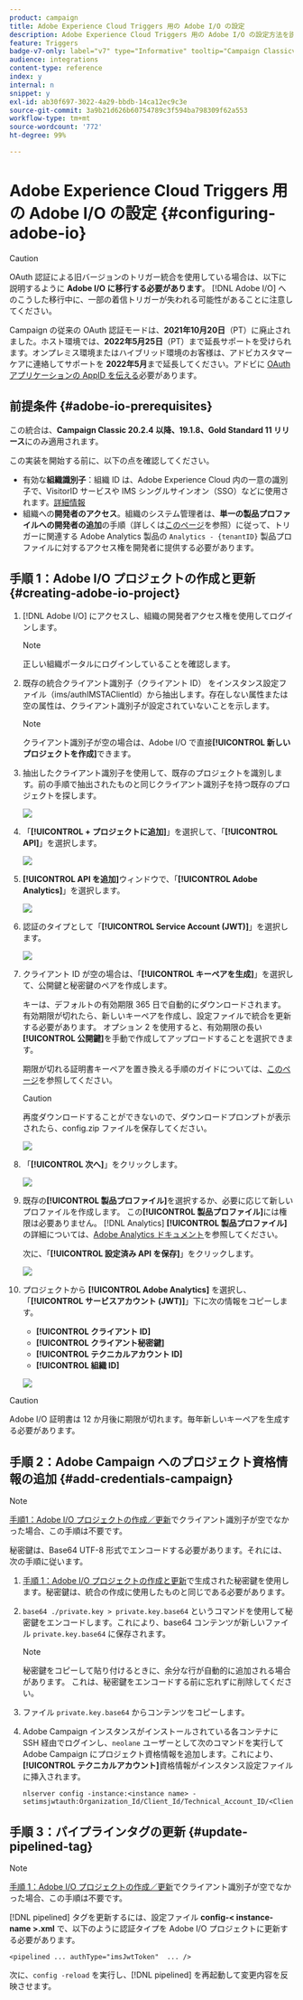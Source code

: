 ```yaml
---
product: campaign
title: Adobe Experience Cloud Triggers 用の Adobe I/O の設定
description: Adobe Experience Cloud Triggers 用の Adobe I/O の設定方法を説明します
feature: Triggers
badge-v7-only: label="v7" type="Informative" tooltip="Campaign Classicv7 にのみ適用"
audience: integrations
content-type: reference
index: y
internal: n
snippet: y
exl-id: ab30f697-3022-4a29-bbdb-14ca12ec9c3e
source-git-commit: 3a9b21d626b60754789c3f594ba798309f62a553
workflow-type: tm+mt
source-wordcount: '772'
ht-degree: 99%

---
```


# Adobe Experience Cloud Triggers 用の Adobe I/O の設定 {#configuring-adobe-io}



>[!CAUTION]
>
>OAuth 認証による旧バージョンのトリガー統合を使用している場合は、以下に説明するように **Adobe I/O に移行する必要があります**。
>[!DNL Adobe I/O] へのこうした移行中に、一部の着信トリガーが失われる可能性があることに注意してください。
>
>Campaign の従来の OAuth 認証モードは、**2021年10月20日**（PT）に廃止されました。ホスト環境では、**2022年5月25日**（PT）まで延長サポートを受けられます。オンプレミス環境またはハイブリッド環境のお客様は、アドビカスタマーケアに連絡してサポートを **2022年5月**&#x200B;まで延長してください。アドビに [OAuth アプリケーションの AppID を伝える](../../integrations/using/configuring-pipeline.md#step-optional)必要があります。

## 前提条件 {#adobe-io-prerequisites}

この統合は、**Campaign Classic 20.2.4 以降、19.1.8、Gold Standard 11 リリース**&#x200B;にのみ適用されます。

この実装を開始する前に、以下の点を確認してください。

* 有効な&#x200B;**組織識別子**：組織 ID は、Adobe Experience Cloud 内の一意の識別子で、VisitorID サービスや IMS シングルサインオン（SSO）などに使用されます。[詳細情報](https://experienceleague.adobe.com/docs/core-services/interface/administration/organizations.html?lang=ja)
* 組織への&#x200B;**開発者のアクセス**。組織のシステム管理者は、**単一の製品プロファイルへの開発者の追加**&#x200B;の手順（詳しくは[このページ](https://helpx.adobe.com/jp/enterprise/using/manage-developers.html)を参照）に従って、トリガーに関連する Adobe Analytics 製品の `Analytics - {tenantID}` 製品プロファイルに対するアクセス権を開発者に提供する必要があります。

## 手順 1：Adobe I/O プロジェクトの作成と更新 {#creating-adobe-io-project}

1. [!DNL Adobe I/O] にアクセスし、組織の開発者アクセス権を使用してログインします。

   >[!NOTE]
   >
   > 正しい組織ポータルにログインしていることを確認します。

1. 既存の統合クライアント識別子（クライアント ID） をインスタンス設定ファイル（ims/authIMSTAClientId）から抽出します。存在しない属性または空の属性は、クライアント識別子が設定されていないことを示します。

   >[!NOTE]
   >
   >クライアント識別子が空の場合は、Adobe I/O で直接&#x200B;**[!UICONTROL 新しいプロジェクトを作成]**&#x200B;できます。

1. 抽出したクライアント識別子を使用して、既存のプロジェクトを識別します。前の手順で抽出されたものと同じクライアント識別子を持つ既存のプロジェクトを探します。

   ![](assets/do-not-localize/adobe_io_8.png)

1. 「**[!UICONTROL + プロジェクトに追加]**」を選択して、「**[!UICONTROL API]**」を選択します。

   ![](assets/do-not-localize/adobe_io_1.png)

1. **[!UICONTROL API を追加]**&#x200B;ウィンドウで、「**[!UICONTROL Adobe Analytics]**」を選択します。

   ![](assets/do-not-localize/adobe_io_2.png)

1. 認証のタイプとして「**[!UICONTROL Service Account (JWT)]**」を選択します。

   ![](assets/do-not-localize/adobe_io_3.png)

1. クライアント ID が空の場合は、「**[!UICONTROL キーペアを生成]**」を選択して、公開鍵と秘密鍵のペアを作成します。

   キーは、デフォルトの有効期限 365 日で自動的にダウンロードされます。 有効期限が切れたら、新しいキーペアを作成し、設定ファイルで統合を更新する必要があります。 オプション 2 を使用すると、有効期限の長い&#x200B;**[!UICONTROL 公開鍵]**&#x200B;を手動で作成してアップロードすることを選択できます。

   期限が切れる証明書キーペアを置き換える手順のガイドについては、[このページ](https://developer.adobe.com/developer-console/docs/guides/email-alerts/cert-expiry/#a-step-by-step-guide-to-replacing-expiring-certificate-key-pairs)を参照してください。


   >[!CAUTION]
   >
   >再度ダウンロードすることができないので、ダウンロードプロンプトが表示されたら、config.zip ファイルを保存してください。

   ![](assets/do-not-localize/adobe_io_4.png)

1. 「**[!UICONTROL 次へ]**」をクリックします。

   ![](assets/do-not-localize/adobe_io_5.png)

1. 既存の&#x200B;**[!UICONTROL 製品プロファイル]**&#x200B;を選択するか、必要に応じて新しいプロファイルを作成します。 この&#x200B;**[!UICONTROL 製品プロファイル]**&#x200B;には権限は必要ありません。 [!DNL Analytics] **[!UICONTROL 製品プロファイル]**&#x200B;の詳細については、[Adobe Analytics ドキュメント](https://experienceleague.adobe.com/docs/analytics/admin/admin-console/home.html?lang=ja#admin-console)を参照してください。

   次に、「**[!UICONTROL 設定済み API を保存]**」をクリックします。

   ![](assets/do-not-localize/adobe_io_6.png)

1. プロジェクトから **[!UICONTROL Adobe Analytics]** を選択し、「**[!UICONTROL サービスアカウント (JWT)]**」下に次の情報をコピーします。

   * **[!UICONTROL クライアント ID]**
   * **[!UICONTROL クライアント秘密鍵]**
   * **[!UICONTROL テクニカルアカウント ID]**
   * **[!UICONTROL 組織 ID]**

   ![](assets/do-not-localize/adobe_io_7.png)

>[!CAUTION]
>
>Adobe I/O 証明書は 12 か月後に期限が切れます。毎年新しいキーペアを生成する必要があります。

## 手順 2：Adobe Campaign へのプロジェクト資格情報の追加 {#add-credentials-campaign}

>[!NOTE]
>
>[手順1：Adobe I/O プロジェクトの作成／更新](#creating-adobe-io-project)でクライアント識別子が空でなかった場合、この手順は不要です。

秘密鍵は、Base64 UTF-8 形式でエンコードする必要があります。それには、次の手順に従います。

1. [手順 1：Adobe I/O プロジェクトの作成と更新](#creating-adobe-io-project)で生成された秘密鍵を使用します。秘密鍵は、統合の作成に使用したものと同じである必要があります。

1. `base64 ./private.key > private.key.base64` というコマンドを使用して秘密鍵をエンコードします。これにより、base64 コンテンツが新しいファイル `private.key.base64` に保存されます。

   >[!NOTE]
   >
   >秘密鍵をコピーして貼り付けるときに、余分な行が自動的に追加される場合があります。 これは、秘密鍵をエンコードする前に忘れずに削除してください。

1. ファイル `private.key.base64` からコンテンツをコピーします。

1. Adobe Campaign インスタンスがインストールされている各コンテナに SSH 経由でログインし、`neolane` ユーザーとして次のコマンドを実行して Adobe Campaign にプロジェクト資格情報を追加します。これにより、**[!UICONTROL テクニカルアカウント]**&#x200B;資格情報がインスタンス設定ファイルに挿入されます。

   ```
   nlserver config -instance:<instance name> -setimsjwtauth:Organization_Id/Client_Id/Technical_Account_ID/<Client_Secret>/<Base64_encoded_Private_Key>
   ```

## 手順 3：パイプラインタグの更新 {#update-pipelined-tag}

>[!NOTE]
>
>[手順 1：Adobe I/O プロジェクトの作成／更新](#creating-adobe-io-project)でクライアント識別子が空でなかった場合、この手順は不要です。

[!DNL pipelined] タグを更新するには、設定ファイル **config-&lt; instance-name >.xml** で、以下のように認証タイプを Adobe I/O プロジェクトに更新する必要があります。

```
<pipelined ... authType="imsJwtToken"  ... />
```

次に、`config -reload` を実行し、[!DNL pipelined] を再起動して変更内容を反映させます。
